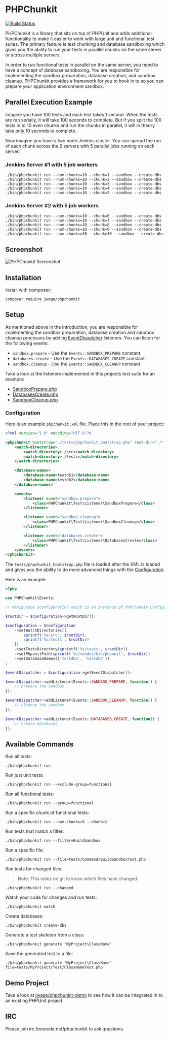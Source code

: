 # PHPChunkit

[![Build Status](https://secure.travis-ci.org/jwage/phpchunkit.png?branch=master)](http://travis-ci.org/jwage/phpchunkit)

PHPChunkit is a library that sits on top of PHPUnit and adds additional
functionality to make it easier to work with large unit and functional
test suites. The primary feature is test chunking and database sandboxing
which gives you the ability to run your tests in parallel chunks on the
same server or across multiple servers.

In order to run functional tests in parallel on the same server, you need to
have a concept of database sandboxing. You are responsible for implementing
the sandbox preparation, database creation, and sandbox cleanup. PHPChunkit
provides a framework for you to hook in to so you can prepare your application
environment sandbox.

## Parallel Execution Example

Imagine you have 100 tests and each test takes 1 second. When the tests are
ran serially, it will take 100 seconds to complete. But if you split the 100
tests in to 10 even chunks and run the chunks in parallel, it will in theory
take only 10 seconds to complete.

Now imagine you have a two node Jenkins cluster. You can spread the run of each
chunk across the 2 servers with 5 parallel jobs running on each server:

### Jenkins Server #1 with 5 job workers

    ./bin/phpchunkit run --num-chunks=10 --chunk=1 --sandbox --create-dbs
    ./bin/phpchunkit run --num-chunks=10 --chunk=2 --sandbox --create-dbs
    ./bin/phpchunkit run --num-chunks=10 --chunk=3 --sandbox --create-dbs
    ./bin/phpchunkit run --num-chunks=10 --chunk=4 --sandbox --create-dbs
    ./bin/phpchunkit run --num-chunks=10 --chunk=5 --sandbox --create-dbs

### Jenkins Server #2 with 5 job workers

    ./bin/phpchunkit run --num-chunks=10 --chunk=6 --sandbox --create-dbs
    ./bin/phpchunkit run --num-chunks=10 --chunk=7 --sandbox --create-dbs
    ./bin/phpchunkit run --num-chunks=10 --chunk=8 --sandbox --create-dbs
    ./bin/phpchunkit run --num-chunks=10 --chunk=9 --sandbox --create-dbs
    ./bin/phpchunkit run --num-chunks=10 --chunk=10 --sandbox --create-dbs

## Screenshot

![PHPChunkit Screenshot](https://raw.githubusercontent.com/jwage/PHPChunkit/master/docs/phpchunkit.png?1)

## Installation

Install with composer:

    composer require jwage/phpchunkit

## Setup

As mentioned above in the introduction, you are responsible for implementing
the sandbox preparation, database creation and sandbox cleanup processes
by adding [EventDispatcher](http://symfony.com/doc/current/components/event_dispatcher.html)
listeners. You can listen for the following events:

- `sandbox.prepare` - Use the `Events::SANDBOX_PREPARE` constant.
- `databases.create` - Use the `Events::DATABASES_CREATE` constant.
- `sandbox.cleanup` - Use the `Events::SANDBOX_CLEANUP` constant.

Take a look at the listeners implemented in this projects test suite for an example:

- [SandboxPrepare.php](https://github.com/jwage/phpchunkit/blob/master/tests/PHPChunkit/Test/Listener/SandboxPrepare.php)
- [DatabasesCreate.php](https://github.com/jwage/phpchunkit/blob/master/tests/PHPChunkit/Test/Listener/DatabasesCreate.php)
- [SandboxCleanup.php](https://github.com/jwage/phpchunkit/blob/master/tests/PHPChunkit/Test/Listener/SandboxCleanup.php)

### Configuration

Here is an example `phpchunkit.xml` file. Place this in the root of your project:

```xml
<?xml version="1.0" encoding="UTF-8"?>

<phpchunkit bootstrap="./tests/phpchunkit_bootstrap.php" root-dir="./" tests-dir="./tests" phpunit-path="./vendor/bin/phpunit">
    <watch-directories>
        <watch-directory>./src</watch-directory>
        <watch-directory>./tests</watch-directory>
    </watch-directories>

    <database-names>
        <database-name>testdb1</database-name>
        <database-name>testdb2</database-name>
    </database-names>

    <events>
        <listener event="sandbox.prepare">
            <class>PHPChunkit\Test\Listener\SandboxPrepare</class>
        </listener>

        <listener event="sandbox.cleanup">
            <class>PHPChunkit\Test\Listener\SandboxCleanup</class>
        </listener>

        <listener event="databases.create">
            <class>PHPChunkit\Test\Listener\DatabasesCreate</class>
        </listener>
    </events>
</phpchunkit>
```

The `tests/phpchunkit_bootstrap.php` file is loaded after the XML is loaded
and gives you the ability to do more advanced things with the [Configuration](https://github.com/jwage/phpchunkit/blob/master/src/PHPChunkit/Configuration.php).

Here is an example:

```php
<?php

use PHPChunkit\Events;

// Manipulate $configuration which is an instance of PHPChunkit\Configuration

$rootDir = $configuration->getRootDir();

$configuration = $configuration
    ->setWatchDirectories([
        sprintf('%s/src', $rootDir),
        sprintf('%s/tests', $rootDir)
    ])
    ->setTestsDirectory(sprintf('%s/tests', $rootDir))
    ->setPhpunitPath(sprintf('%s/vendor/bin/phpunit', $rootDir))
    ->setDatabaseNames(['testdb1', 'testdb2'])
;

$eventDispatcher = $configuration->getEventDispatcher();

$eventDispatcher->addListener(Events::SANDBOX_PREPARE, function() {
    // prepare the sandbox
});

$eventDispatcher->addListener(Events::SANDBOX_CLEANUP, function() {
    // cleanup the sandbox
});

$eventDispatcher->addListener(Events::DATABASES_CREATE, function() {
    // create databases
});
```

## Available Commands

Run all tests:

    ./bin/phpchunkit run

Run just unit tests:

    ./bin/phpchunkit run --exclude-group=functional

Run all functional tests:

    ./bin/phpchunkit run --group=functional

Run a specific chunk of functional tests:

    ./bin/phpchunkit run --num-chunks=5 --chunk=1

Run tests that match a filter:

    ./bin/phpchunkit run --filter=BuildSandbox

Run a specific file:

    ./bin/phpchunkit run --file=tests/Command/BuildSandboxTest.php

Run tests for changed files:

> Note: This relies on git to know which files have changed.

    ./bin/phpchunkit run --changed

Watch your code for changes and run tests:

    ./bin/phpchunkit watch

Create databases:

    ./bin/phpchunkit create-dbs

Generate a test skeleton from a class:

    ./bin/phpchunkit generate "MyProject\ClassName"

Save the generated test to a file:

    ./bin/phpchunkit generate "MyProject\ClassName" --file=tests/MyProject/Test/ClassNameTest.php

## Demo Project

Take a look at [jwage/phpchunkit-demo](https://github.com/jwage/phpchunkit-demo) to see how it can be integrated in to an existing PHPUnit project.

## IRC

Please join irc.freenode.net/phpchunkit to ask questions.
